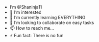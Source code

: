 - I’m @Shaninja11
- 👀 I’m interested  
- 🌱 I’m currently learning EVERYTHING
- 💞️ I’m looking to collaborate on easy tasks
- 📫 How to reach me...
- ⚡ Fun fact: There is no fun
